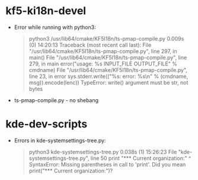 kf5-ki18n-devel
===============

+ Error while running with python3:

    > python3 /usr/lib64/cmake/KF5I18n/ts-pmap-compile.py                                                                                                                                                                                                      0.009s (0) 14:20:13
    Traceback (most recent call last):
      File "/usr/lib64/cmake/KF5I18n/ts-pmap-compile.py", line 297, in <module>
        main()
      File "/usr/lib64/cmake/KF5I18n/ts-pmap-compile.py", line 279, in main
        error("usage: %s INPUT_FILE OUTPUT_FILE" % cmdname)
      File "/usr/lib64/cmake/KF5I18n/ts-pmap-compile.py", line 23, in error
        sys.stderr.write(("%s: error: %s\n" % (cmdname, msg)).encode(lenc))
    TypeError: write() argument must be str, not bytes

+ ts-pmap-compile.py - no shebang

kde-dev-scripts
===============

+ Errors in kde-systemsettings-tree.py:

    > python3 kde-systemsettings-tree.py                                                           0.038s (1) 15:26:23
      File "kde-systemsettings-tree.py", line 50
        print "*** Current organization:"
                                        ^
    SyntaxError: Missing parentheses in call to 'print'. Did you mean print("*** Current organization:")?
